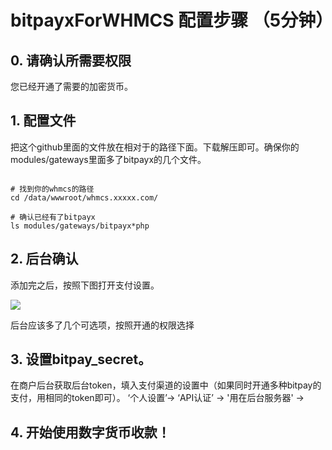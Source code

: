 # bitpayxForWHMCS 配置步骤 （5分钟）

## 0. 请确认所需要权限

您已经开通了需要的加密货币。



## 1. 配置文件
把这个github里面的文件放在相对于的路径下面。下载解压即可。确保你的modules/gateways里面多了bitpayx的几个文件。



```

# 找到你的whmcs的路径
cd /data/wwwroot/whmcs.xxxxx.com/

# 确认已经有了bitpayx
ls modules/gateways/bitpayx*php

```


## 2. 后台确认
添加完之后，按照下图打开支付设置。

<img src="https://cdn.mugglepay.com/docs/whmcs/whmcs-settings.png" />

后台应该多了几个可选项，按照开通的权限选择

## 3. 设置bitpay_secret。
在商户后台获取后台token，填入支付渠道的设置中（如果同时开通多种bitpay的支付，用相同的token即可）。
‘个人设置’-> ‘API认证’ -> '用在后台服务器' ->


## 4. 开始使用数字货币收款！










